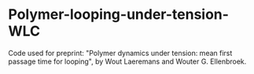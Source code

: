 # Polymer-looping-under-tension-WLC
Code used for preprint: "Polymer dynamics under tension: mean first passage time for looping", by Wout Laeremans and Wouter G. Ellenbroek.
